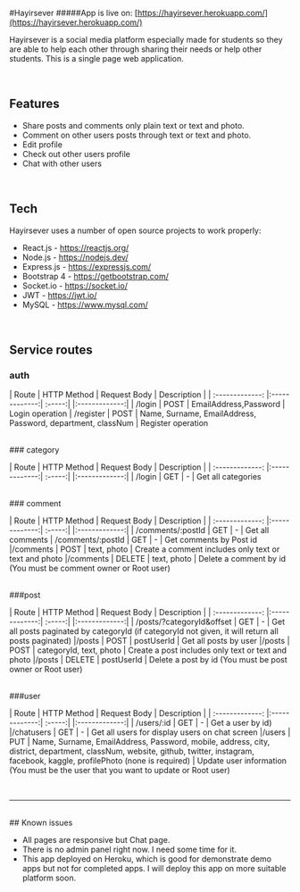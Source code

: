 #Hayirsever
#####App is live on: [https://hayirsever.herokuapp.com/](https://hayirsever.herokuapp.com/)


Hayirsever is a social media platform especially made for students so they are able to help each other through sharing their needs or help other students. This is a single page web application.

<br>

## Features

- Share posts and comments only plain text or text and photo.
- Comment on other users posts through text or text and photo.
- Edit profile
- Check out other users profile
- Chat with other users

<br>

## Tech

Hayirsever uses a number of open source projects to work properly:

- React.js - https://reactjs.org/
- Node.js - https://nodejs.dev/
- Express.js - https://expressjs.com/
- Bootstrap 4 - https://getbootstrap.com/
- Socket.io - https://socket.io/
- JWT - https://jwt.io/
- MySQL - https://www.mysql.com/

<br>

## Service routes

### auth

| Route         | HTTP Method | Request Body   | Description  |
| :-------------: |:-------------:| :-----:| |:-------------:|
| /login   | POST          | EmailAddress,Password | Login operation
| /register   | POST          | Name, Surname, EmailAddress,  Password, department, classNum | Register operation

<br>
### category

| Route         | HTTP Method | Request Body   | Description  |
| :-------------: |:-------------:| :-----:| |:-------------:|
| /login   | GET          | - | Get all categories

<br>
### comment

| Route         | HTTP Method | Request Body   | Description  |
| :-------------: |:-------------:| :-----:| |:-------------:|
| /comments/:postId   | GET          | - | Get all comments
| /comments/:postId   | GET          | - | Get comments by Post id
|/comments  | POST          | text, photo | Create a comment includes only text or text and photo
|/comments  | DELETE          | text, photo | Delete a comment by id (You must be comment owner or Root user)

<br>
###post

| Route         | HTTP Method | Request Body   | Description  |
| :-------------: |:-------------:| :-----:| |:-------------:|
| /posts/?categoryId&offset   | GET          | - | Get all posts paginated by categoryId (if categoryId not given, it will return all posts paginated)
|/posts   | POST          | postUserId | Get all posts by user
|/posts  | POST          | categoryId, text, photo | Create a post includes only text or text and photo
|/posts | DELETE          | postUserId | Delete a post by id (You must be post owner or Root user)

<br>
###user

| Route         | HTTP Method | Request Body   | Description  |
| :-------------: |:-------------:| :-----:| |:-------------:|
| /users/:id   | GET          | - | Get a user by id)
|/chatusers   | GET          | - | Get all users for display users on chat screen
|/users  | PUT          | Name, Surname, EmailAddress, Password, mobile, address, city, district, department, classNum, website, github, twitter, instagram, facebook, kaggle, profilePhoto (none is required) | Update user information (You must be the user that you want to update or Root user)


<br>
<hr>
<br>
## Known issues

* All pages are responsive but Chat page.
* There is no admin panel right now. I need some time for it.
* This app deployed on Heroku, which is good for demonstrate demo apps but not for completed apps. I will deploy this app on more suitable platform soon.
